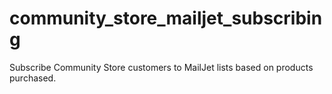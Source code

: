 # community_store_mailjet_subscribing
Subscribe Community Store customers to MailJet lists based on products purchased.

